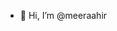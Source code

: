 - 👋 Hi, I’m @meeraahir


<!---
meeraahir/meeraahir is a ✨ special ✨ repository because its `README.md` (this file) appears on your GitHub profile.
You can click the Preview link to take a look at your changes.
--->

